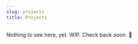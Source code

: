 ```yaml
---
slug: projects
title: Projects
---
```


Nothing to see here, yet. WIP. Check back soon. :slightly_smiling_face:
